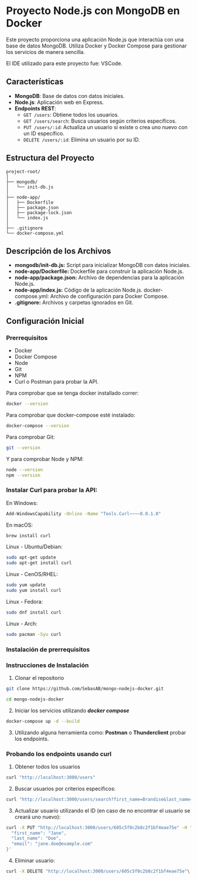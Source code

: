 # Proyecto Node.js con MongoDB en Docker

Este proyecto proporciona una aplicación Node.js que interactúa con una base de datos MongoDB. Utiliza Docker y Docker Compose para gestionar los servicios de manera sencilla.

El IDE utilizado para este proyecto fue: VSCode.

## Características

- **MongoDB**: Base de datos con datos iniciales.
- **Node.js**: Aplicación web en Express.
- **Endpoints REST**:
  - `GET /users`: Obtiene todos los usuarios.
  - `GET /users/search`: Busca usuarios según criterios específicos.
  - `PUT /users/:id`: Actualiza un usuario si existe o crea uno nuevo con un ID específico.
  - `DELETE /users/:id`: Elimina un usuario por su ID.

## Estructura del Proyecto

```plaintext
project-root/
│
├── mongodb/
│   └── init-db.js
│
├── node-app/
│   ├── Dockerfile
│   ├── package.json
│   ├── package-lock.json
│   └── index.js
│
├── .gitignore
└── docker-compose.yml
```

## Descripción de los Archivos

- **mongodb/init-db.js:** Script para inicializar MongoDB con datos iniciales.
- **node-app/Dockerfile:** Dockerfile para construir la aplicación Node.js.
- **node-app/package.json:** Archivo de dependencias para la aplicación Node.js.
- **node-app/index.js:** Código de la aplicación Node.js.
  docker-compose.yml: Archivo de configuración para Docker Compose.
- **.gitignore:** Archivos y carpetas ignorados en Git.

## Configuración Inicial

### Prerrequisitos

- Docker
- Docker Compose
- Node
- Git
- NPM
- Curl o Postman para probar la API.

Para comprobar que se tenga docker installado correr:
```bash
docker --version
```

Para comprobar que docker-compose esté instalado:
```bash
docker-compose --version
```

Para comprobar Git:
```bash
git --version
```

Y para comprobar Node y NPM:
```bash
node --version
npm --version
```

### Instalar Curl para probar la API:
En Windows:
``` bash
Add-WindowsCapability -Online -Name "Tools.Curl~~~~0.0.1.0"
```

En macOS:
```bash
brew install curl
```

Linux - Ubuntu/Debian:
```bash
sudo apt-get update
sudo apt-get install curl
```

Linux - CenOS/RHEL:
```bash
sudo yum update
sudo yum install curl
```

Linux - Fedora:
```bash
sudo dnf install curl
```

Linux - Arch:
```bash
sudo pacman -Syu curl
```

### Instalación de prerrequisitos


### Instrucciones de Instalación

1. Clonar el repositorio

```bash
git clone https://github.com/SebasAB/mongo-nodejs-docker.git

cd mongo-nodejs-docker
```

2. Iniciar los servicios utilizando **_docker compose_**

```bash
docker-compose up -d --build
```

3. Utilizando alguna herramienta como: **Postman** o **Thunderclient** probar los endpoints.

### Probando los endpoints usando curl

1. Obtener todos los usuarios

```bash
curl "http://localhost:3000/users"
```

2. Buscar usuarios por criterios específicos:

```bash
curl "http://localhost:3000/users/search?first_name=Brandise&last_name=Ingerman"
```

3. Actualizar usuario utilizando el ID (en caso de no encontrar el usuario se creará uno nuevo):

```bash
curl -X PUT "http://localhost:3000/users/605c5f0c2b8c2f1bf4eae75e" -H "Content-Type: application/json" -d '{
  "first_name": "Jane",
  "last_name": "Doe",
  "email": "jane.doe@example.com"
}'
```

4. Eliminar usuario:

```bash
curl -X DELETE "http://localhost:3000/users/605c5f0c2b8c2f1bf4eae75e"\
```
